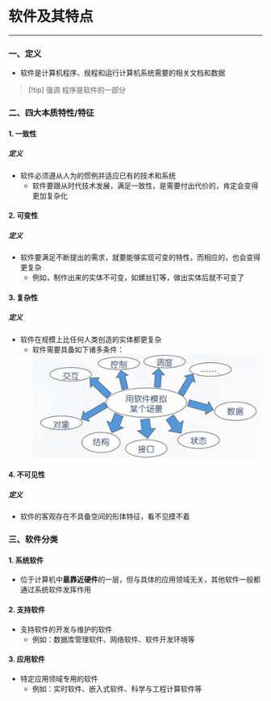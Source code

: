 # 软件及其特点

---

### 一、定义

- 软件是计算机程序、规程和运行计算机系统需要的相关文档和数据

>[!tip] 强调
>程序是软件的一部分

### 二、四大本质特性/特征
#### 1. 一致性
##### 定义

- 软件必须遵从人为的惯例并适应已有的技术和系统
	- 软件要跟从时代技术发展，满足一致性，是需要付出代价的，肯定会变得更加复杂化

#### 2. 可变性
##### 定义

- 软件要满足不断提出的需求，就要能够实现可变的特性，而相应的，也会变得更复杂
	- 例如，制作出来的实体不可变，如螺丝钉等，做出实体后就不可变了

#### 3. 复杂性

##### 定义

- 软件在规模上比任何人类创造的实体都更复杂
	- 软件需要具备如下诸多条件：
	  ![](assets/Pasted%20image%2020241122155304.png)
#### 4. 不可见性
##### 定义

- 软件的客观存在不具备空间的形体特征，看不见摸不着

### 三、软件分类
#### 1. 系统软件

- 位于计算机中**最靠近硬件**的一层，但与具体的应用领域无关，其他软件一般都通过系统软件发挥作用
#### 2. 支持软件

- 支持软件的开发与维护的软件
	- 例如：数据库管理软件、网络软件、软件开发环境等

#### 3. 应用软件

- 特定应用领域专用的软件
	- 例如：实时软件、嵌入式软件、科学与工程计算软件等
